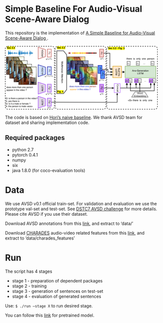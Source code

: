 #  Simple Baseline For Audio-Visual Scene-Aware Dialog

This repository is the implementation of [A Simple Baseline for Audio-Visual Scene-Aware Dialog
](https://arxiv.org/abs/1904.05876v1). 

<img src="img/overview_new-1.png">

The code is based on [Hori’s naive baseline](https://github.com/dialogtekgeek/AudioVisualSceneAwareDialog). We thank AVSD team for dataset and sharing implementation code.

## Required packages

- python 2.7
- pytorch 0.4.1
- numpy
- six
- java 1.8.0   (for coco-evaluation tools)

# Data

We use AVSD v0.1 official train-set. For validation and evaluation we use the prototype val-set and test-set. See [DSTC7 AVSD challenge](https://github.com/hudaAlamri/DSTC7-Audio-Visual-Scene-Aware-Dialog-AVSD-Challenge)  for more details. Please cite AVSD if you use their dataset.

Download AVSD annotations from this [link](https://technionmail-my.sharepoint.com/:u:/g/personal/idansc_campus_technion_ac_il/EfimojAkeAdFoHE46KS8H7ABwhvkKGtRYQOK-s5Pxa2UJg), and extract to ‘data/’


Download [CHARADES](https://allenai.org/plato/charades/) audio-video related features from this [link](https://technionmail-my.sharepoint.com/:u:/g/personal/idansc_campus_technion_ac_il/EfvLzuCm6XpKmTzgpHTWlzIBsyd5qX7FbOwgkLp0_GzFag?e=8BF2LC), and extract to ‘data/charades_features’

# Run

The script has 4 stages

- stage 1 - preparation of dependent packages
- stage 2 - training
- stage 3 - generation of sentences on test-set
- stage 4 - evaluation of generated sentences


Use: ```$ ./run —stage X``` to run desired stage.

You can follow this [link](https://technionmail-my.sharepoint.com/:f:/g/personal/idansc_campus_technion_ac_il/EoJY-0H1KWJImhXoAI_pUf0BnhIE3d-aqRppM6jxnMOuYQ?e=CAngKx) for pretrained model.
